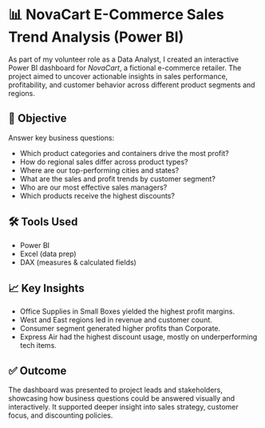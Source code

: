 # 📊 NovaCart E-Commerce Sales Trend Analysis (Power BI)

As part of my volunteer role as a Data Analyst, I created an interactive Power BI dashboard for *NovaCart*, a fictional e-commerce retailer. The project aimed to uncover actionable insights in sales performance, profitability, and customer behavior across different product segments and regions.

## 🧠 Objective

Answer key business questions:
- Which product categories and containers drive the most profit?
- How do regional sales differ across product types?
- Where are our top-performing cities and states?
- What are the sales and profit trends by customer segment?
- Who are our most effective sales managers?
- Which products receive the highest discounts?

## 🛠 Tools Used
- Power BI
- Excel (data prep)
- DAX (measures & calculated fields)

## 📈 Key Insights
- Office Supplies in Small Boxes yielded the highest profit margins.
- West and East regions led in revenue and customer count.
- Consumer segment generated higher profits than Corporate.
- Express Air had the highest discount usage, mostly on underperforming tech items.

## ✅ Outcome
The dashboard was presented to project leads and stakeholders, showcasing how business questions could be answered visually and interactively. It supported deeper insight into sales strategy, customer focus, and discounting policies.

